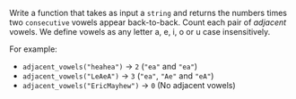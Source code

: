 Write a function that takes as input a `string` and returns the numbers times two `consecutive` vowels appear back-to-back. Count each pair of *adjacent* vowels. We define vowels as any letter a, e, i, o or u case insensitively.


For example:
- `adjacent_vowels("heahea")` → `2` (`"ea"` and `"ea"`)
- `adjacent_vowels("LeAeA")` → `3` (`"ea"`, `"Ae"` and `"eA"`)
- `adjacent_vowels("EricMayhew")` → `0` (No adjacent vowels)

